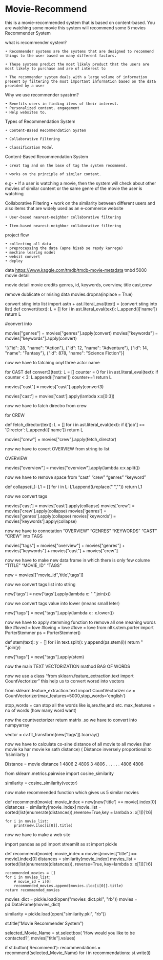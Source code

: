 # Movie-Recommend
this is a movie-recommended system that is based on content-based. You are watching some movie this system will recommend some 5 movies 
Recommender System

what is recommender system?

    • Recommender systems are the systems that are designed to recommend things to the user based on many different factors.

    • These systems predict the most likely product that the users are most likely to purchase and are of interest to
      
    • The recommender system deals with a large volume of information present by filtering the most important information based on the data provided by a user
      

Why we use recommender syastrm?

    • Benefits users in finding items of their interest.
    • Personalized content. engagement
    • Help websites to.

Types of Recommendation System
      
    • Content-Based Recommendation System

    • Collaborative Filtering
      
    • Classification Model



Content-Based Recommendation System

    • creat tag and on the base of tag the system recommend.
      
    • works on the principle of similar content.

  e.g-
    • If a user is watching a movie, then the system will check about other movies of similar content or the same genre of the        movie the user is watching

Collaborative Filtering
    • work on the similarity between different users and also items that are widely used as an e-commerce website
      
    • User-based nearest-neighbor collaborative filtering
      
    • Item-based nearest-neighbor collaborative filtering

project flow

    • collecting all data
    • preprocessing the data (apne hisab se resdy karrege)
    • mechine learing model
    • websit convert
    • deploy

data
https://www.kaggle.com/tmdb/tmdb-movie-metadata	
tmbd 5000 movie detail

movie detail                                                                                     movie credits
genres, id, keywords, overview, title                                                 cast,crew



remove dublicate or mising data
movies.dropna(inplace = True)

convert sting into list
	import astn
		+ ast.literal_eval(text)    =     (convert sting into list)
def convert(text):
    L = []
    for i in ast.literal_eval(text):
        L.append(i['name']) 
    return L

#convert into	

movies["genres"] = movies["genres"].apply(convert)
movies["keywords"] = movies["keywords"].apply(convert)

'[{"id": 28, "name": "Action"}, {"id": 12, "name": "Adventure"}, {"id": 14, "name": "Fantasy"}, {"id": 878, "name": "Science Fiction"}]

now we have to fatching onyl three actor name

for CAST
def convert3(text):
    L = []
    counter = 0
    for i in ast.literal_eval(text):
        if counter < 3:
            L.append(i['name'])
        counter+=1
    return L

movies["cast"] = movies["cast"].apply(convert3)

movies['cast'] = movies['cast'].apply(lambda x:x[0:3])


now we have to fatch directro from crew

for CREW

def fetch_director(text):
    L = []
    for i in ast.literal_eval(text):
        if i['job'] == 'Director':
            L.append(i['name'])
    return L

movies["crew"] = movies["crew"].apply(fetch_director)

now we have to covert OVERVIEW from string to list

OVERVIEW

movies["overview"] = movies["overview"].apply(lambda x:x.split())

now we have to remove space from “cast” “crew” “genres”  “keyword”

def collapse(L):
    L1 = []
    for i in L:
        L1.append(i.replace(" ",""))
    return L1

now we convert tags 

movies['cast'] = movies['cast'].apply(collapse)
movies['crew'] = movies['crew'].apply(collapse)
movies['genres'] = movies['genres'].apply(collapse)
movies['keywords'] = movies['keywords'].apply(collapse)

now we have to connotation “OVERVIEW” “GENRES” “KEYWORDS”  “CAST”  “CREW” into TAGS

movies["tags"] = movies["overview"] + movies["genres"] + movies["keywords"] + movies["cast"] + movies["crew"]

now we have to make new data frame in which there is only few colume “TITLE” “MOVIE_ID”  “TAGS”

new = movies[["movie_id",'title','tags']]


now we convert  tags list into string

new['tags'] = new['tags'].apply(lambda x: " ".join(x))

now we convert  tags value into lower    (means small leter)

new["tags"] = new["tags"].apply(lambda x : x.lower())

now we have to apply stemming function to remove all one meaning words
like 
#loved = love
#loving = love
#love = love
from nltk.stem.porter import PorterStemmer
ps = PorterStemmer()
 
def stem(text):
    y = []
    for i in text.split():
        y.append(ps.stem(i))
    return " ".join(y)

new["tags"] = new["tags"].apply(stem)


now the main TEXT VECTORIZATION
          mathod BAG OF WORDS

now we use a class “from sklearn.feature_extraction.text import CountVectorizer” this help us to convert worsd into vectors

from sklearn.feature_extraction.text import CountVectorizer
cv = CountVectorizer(max_features=5000,stop_words='english')

stop_words = can stop all the words like is,are.the,and etc.
max_features = no of words (how many word want)

now the countvectorizer return matrix .so we have to convert into numpyarray

vector = cv.fit_transform(new['tags']).toarray()
   

now we have to calculate co-sine distance  of all movie to all movies  (har movie ka har movie ke sath distance)   (  Distance inversely proportional to 1/similarty  )

Distance = movie     distance
                     1           4806
                     2           4806
                     3           4806
                      .               .
                      .               .
                      .               .
                  4806        4806



from sklearn.metrics.pairwise import cosine_similarity

similarity = cosine_similarity(vector)

now make recommended function which gives us  5 similar movies

def recommend(movie):
    movie_index = new[new['title'] == movie].index[0]
    distances = similarity[movie_index]
    movie_list = sorted(list(enumerate(distances)),reverse=True,key = lambda x: x[1])[1:6]
    
    for i in movie_list:
        print(new.iloc[i[0]].title)
    
now we have to make a web site


import pandas as pd
import streamlit as st 
import pickle


def recommend(movie):
    movie_index = movies[movies["title"] == movie].index[0]
    distances = similarity[movie_index]
    movies_list = sorted(list(enumerate(distances)), reverse=True, key=lambda x: x[1])[1:6]

    recommended_movies = []
    for i in movies_list:
        # movie_id = i[0]
        recommended_movies.append(movies.iloc[i[0]].title)
    return recommended_movies


movies_dict = pickle.load(open("movies_dict.pkl", "rb"))
movies = pd.DataFrame(movies_dict)

similarity = pickle.load(open("similarity.pkl", "rb"))

st.title("Movie Recommender System")

selected_Movie_Name = st.selectbox(
    'How would you like to be contacted?',
    movies["title"].values)

if st.button('Recommend'):
    recommendations = recommend(selected_Movie_Name)
    for i in recommendations:
        st.write(i)
